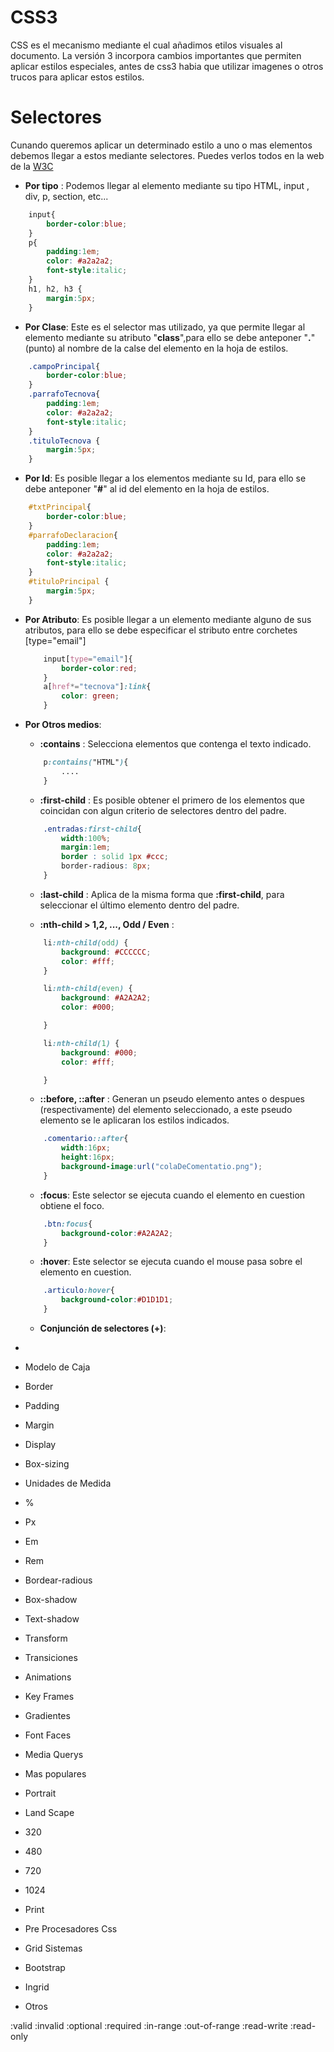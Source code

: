 # CSS3

CSS es el mecanismo mediante el cual añadimos etilos visuales al documento. La versión 3 incorpora cambios importantes que permiten aplicar estilos especiales, antes de css3 habia que utilizar imagenes o otros trucos para aplicar estos estilos.


# Selectores

Cunando queremos aplicar un determinado estilo a uno o mas elementos debemos llegar a estos mediante selectores.
Puedes verlos todos en la web de la [W3C](http://www.w3.org/TR/css3-selectors/#selectors)


* __Por tipo__ : Podemos llegar al elemento mediante su tipo HTML, input , div, p, section, etc...

```CSS
	input{
		border-color:blue;
	}
	p{
		padding:1em;
		color: #a2a2a2;
		font-style:italic;
	}
	h1, h2, h3 {
		margin:5px;
	}
```

* __Por Clase__: Este es el selector mas utilizado, ya que permite llegar al elemento mediante su atributo "__class__",para ello se debe anteponer "__.__"(punto) al nombre de la calse del elemento en la hoja de estilos.

```CSS
	.campoPrincipal{
		border-color:blue;
	}
	.parrafoTecnova{
		padding:1em;
		color: #a2a2a2;
		font-style:italic;
	}
	.tituloTecnova {
		margin:5px;
	}
```
* __Por Id__: Es posible llegar a los elementos mediante su Id, para ello se debe anteponer "__#__" al id del elemento en la hoja de estilos.

```CSS
	#txtPrincipal{
		border-color:blue;
	}
	#parrafoDeclaracion{
		padding:1em;
		color: #a2a2a2;
		font-style:italic;
	}
	#tituloPrincipal {
		margin:5px;
	}
```

* __Por Atributo__: Es posible llegar a un elemento mediante alguno de sus atributos, para ello se debe especificar el stributo entre corchetes [type="email"]

	```CSS
		input[type="email"]{
			border-color:red;
		}
		a[href*="tecnova"]:link{
			color: green;
		}
	```

* __Por Otros medios__: 
	
	+ __:contains__ : Selecciona elementos que contenga el texto indicado.

	```CSS
		p:contains("HTML"){
			....
		}
	```

	+ __:first-child__ : Es posible obtener el primero de los elementos que coincidan con algun criterio de selectores dentro del padre.

	```CSS
		.entradas:first-child{
			width:100%;
			margin:1em;
			border : solid 1px #ccc;
			border-radious: 8px;
		}
	```	


	+ __:last-child__ : Aplica de la misma forma que __:first-child__, para seleccionar el último elemento dentro del padre.

	+ __:nth-child > 1,2, ...,  Odd / Even__ : 

	```CSS
		li:nth-child(odd) {
		    background: #CCCCCC;
		    color: #fff;
		}

		li:nth-child(even) {
		    background: #A2A2A2;
		    color: #000;

		}

		li:nth-child(1) {
		    background: #000;
		    color: #fff;

		}
	```
	+ __::before, ::after__ : Generan un pseudo elemento antes o despues (respectivamente) del elemento seleccionado, a este pseudo elemento se le aplicaran los estilos indicados.
	```CSS
		.comentario::after{
			width:16px;
			height:16px;
			background-image:url("colaDeComentatio.png");
		}
	```
	+ __:focus__: Este selector se ejecuta cuando el elemento en cuestion obtiene el foco.
	
	```CSS
		.btn:focus{
			background-color:#A2A2A2;
		}	
	```
	+ __:hover__: Este selector se ejecuta cuando el mouse pasa sobre el elemento en cuestion.
	
	```CSS
		.articulo:hover{
			background-color:#D1D1D1;
		}	
	```
	+ __Conjunción de selectores (+)__: 
* >


* Modelo de Caja
* Border
* Padding
* Margin
* Display
* Box-sizing
* Unidades de Medida
* %
* Px
* Em
* Rem
* Bordear-radious
* Box-shadow
* Text-shadow
* Transform
* Transiciones
* Animations
* Key Frames
* Gradientes
* Font Faces
* Media Querys
*  Mas populares
* Portrait
* Land Scape
* 320
* 480
* 720
* 1024
* Print
* Pre Procesadores Css
* Grid Sistemas
* Bootstrap
* Ingrid
* Otros 


:valid
:invalid
:optional
:required
:in-range
:out-of-range
:read-write
:read-only